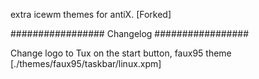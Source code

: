 extra icewm themes for antiX.  [Forked]

################# Changelog #################

Change logo to Tux on the start button, faux95 theme  [./themes/faux95/taskbar/linux.xpm]
